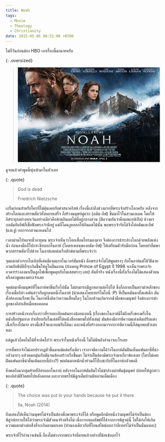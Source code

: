 ```yaml
---
title: Noah
tags:
  - Movie
  - Theology
  - Christianity
date: 2015-05-06 08:51:00 +0700
---
```


ไม่กี่วันก่อนช่อง HBO เอาเรื่องนี้มาฉายครับ

{: .oversized}
> ![ใบปิดภาพยนตร์ Noah (2014)](/images/cover/noah.jpg)

ดูจบแล้วคำพูดนี้พุ่งเข้ามาในหัวเลย

{: .quote}
> God is dead
>
> Friedrich Nietzsche

เกริ่นก่อนสำหรับใครที่ไม่คุ้นเคยกับศาสนาคริสต์ เรื่องนี้เล่าถึงช่วงแรกที่พระเจ้าสร้างโลกครับ หลังจากสร้างโลกและสรรพสัตว์ทั้งหลายเสร็จ ก็สร้างมนุษย์คู่แรก (อดัม-อีฟ) ขึ้นมาไว้ในสวนเอเดน โดยให้อิสระทุกอย่างยกเว้นอย่างเดียวคือห้ามกินผลไม้ที่อยู่กลางสวน (ตีความกันว่าคือผลแอปเปิล) ช่วงแรกอดัมกับอีฟก็เชื่อฟังพระเจ้าดีอยู่ แต่ก็โดนงูหลอกให้กินผลไม้นั้น พอพระเจ้าจับได้จึงไล่อดัมและอีฟ (และงู) ออกจากสวนเอเดนไป

เวลาผ่านไปหลายชั่วอายุคน พระเจ้าเห็นว่าโลกเสื่อมโทรมลงมาก จึงต้องการชำระล้างโลกด้วยพลังแห่งน้ำ ก่อนลงมือก็ไปกระซิบบอกโนอาห์ (โคตรเหลนของอดัม-อีฟ) ให้เตรียมตัวรับมือก่อน โดยอย่าลืมพาพวกสรรพสัตว์ไปด้วย โนอาห์เลยต่อเรือยักษ์ตามที่พระเจ้าว่า

จุดแตกต่างจากไบเบิลที่เด่นชัดจุดแรกในเวอร์ชันหนัง คือพระเจ้าไม่ได้พูดตรงๆ กับโนอาห์แต่ใช้วิธีฉายภาพภัยพิบัติที่จะเกิดขึ้นให้ดูในฝันแทน (ถ้าเคยดู Prince of Egypt ปี 1998 จะเห็นว่าพระเจ้าอวตารร่างลงมาเป็นลูกไฟเพื่อพูดคุยกับโมเสสตรงๆ เลย) อันที่จริง หนังเรื่องนี้ทั้งเรื่องไม่ได้แสดงตัวตนหรือคำพูดของพระเจ้าเลย

จุดต่อมาคือมนุษย์ที่โนอาห์พาขึ้นเรือไปนั้น ไม่สามารถมีลูกหลานต่อไปได้ ซึ่งก็กลายเป็นดราม่าหลักของเรื่องเมื่ออิล่า แฟนสาวกับลูกคนหนึ่งโนอาห์ (นำแสดงโดยเฮอร์ไมโอนี่ :P) ที่เป็นหมันมาตั้งแต่เด็ก ดันตั้งท้องบนเรือซะงั้น โนอาห์ซึ่งคิดว่าความเสื่อมใดๆ ในโลกล้วนเกิดจากน้ำมือของมนุษย์ จึงต้องการฆ่าลูกของอิล่าเสียเมื่อเธอคลอด

การสร้างหนังจากเรื่องราวที่รายละเอียดต้นทางน้อยแบบนี้ (เรื่องของโนอาห์มีไม่ถึงครึ่งของครึ่งในหนังสือปฐมกาล ถ้าเทียบกับโมเสสที่ได้หนังสืออพยพไปทั้งเล่ม) มันต้องมีการตีความแต่งเติมปรับแต่งเนื้อเรื่องไปมาก ตรงนี้เข้าใจและยอมรับได้นะ และหนังที่สร้างออกมาจากการตีความนี้ก็สนุกพอตัวเลยหละ

แต่ดูแล้วก็อดไม่ได้ที่จะคิดไปว่า พระเจ้าในหนังเรื่องนี้ ไม่ได้มีพลังอำนาจอะไรเลย

การที่พระเจ้าไม่เคยปรากฎตัวขึ้นมาแม้แต่ครั้งเดียว เราอาจตีความได้ว่าโนอาห์ดันฝันเห็นแฟนตาซีที่น่ากลัวมากๆ แล้วหมกมุ่นกับมันจนต้องสร้างเรือขึ้นมา ไม่จำเป็นต้องมีพระเจ้ามาเกี่ยวข้องเลย (ใครไม่เคยฝันแฟนตาซีน่าตื่นเต้นแบบนี้บ้าง?) พอฝนตกหนักน้ำท่วมก็โป๊ะเชะกับที่โนอาห์กลัวพอดี

ยิ่งพอถึงฉากสุดท้ายที่อิล่าบอกโนอาห์ หลังจากโนอาห์ตัดสินใจไม่ฆ่าล้างเผ่าพันธุ์มนุษย์ ปล่อยให้ลูกสาวของอิล่ามีชีวิตต่อไปหลังคลอด และอวยพรให้มีลูกเต็มบ้านมีหลานเต็มเมือง

{: .quote}
> The choice was put in your hands because he put it there.
>
> Ila, Noah (2014)

ยิ่งแสดงให้เห็นว่ามนุษย์ไม่จำเป็นต้องพึ่งพาพระเจ้าก็ได้ หรือพูดอีกนัยหนึ่งว่ามนุษย์ไม่จำเป็นต้องพิสูจน์ทราบให้ได้ว่าพระเจ้ามีตัวตนจริงหรือไม่ เนื่องจากผลลัพธ์ที่ได้จากการพิสูจน์นี้ ไม่ได้ก่อให้เกิดความแตกต่างต่อสิ่งที่จะเกิดตามมาเลย (ทำนองเดียวกับที่ไอนสไตน์บอกว่าอีเทอร์ไม่จำเป็นนั่นแหละ)

พระเจ้าที่ไร้อำนาจเช่นนี้ ก็คงไม่ต่างจากพระเจ้าที่ตายแล้วอย่างที่นิทเช่บอกไว้
